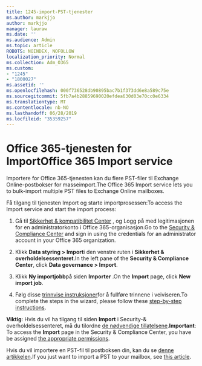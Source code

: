 ```yaml
---
title: 1245-import-PST-tjenester
ms.author: markjjo
author: markjjo
manager: lauraw
ms.date: ''
ms.audience: Admin
ms.topic: article
ROBOTS: NOINDEX, NOFOLLOW
localization_priority: Normal
ms.collection: Adm_O365
ms.custom:
- "1245"
- "1800027"
ms.assetid: ''
ms.openlocfilehash: 000f736528db90895bac7b1f373dd6e8a589c75e
ms.sourcegitcommit: 5fb7a4b28859690020efdea630d03e70cc0e6334
ms.translationtype: MT
ms.contentlocale: nb-NO
ms.lasthandoff: 06/28/2019
ms.locfileid: "35359257"
---
```

# <a name="office-365-import-service"></a><span data-ttu-id="893c5-102">Office 365-tjenesten for Import</span><span class="sxs-lookup"><span data-stu-id="893c5-102">Office 365 Import service</span></span>

<span data-ttu-id="893c5-103">Importere for Office 365-tjenesten kan du flere PST-filer til Exchange Online-postbokser for masseimport.</span><span class="sxs-lookup"><span data-stu-id="893c5-103">The Office 365 Import service lets you to bulk-import multiple PST files to Exchange Online mailboxes.</span></span>

<span data-ttu-id="893c5-104">Få tilgang til tjenesten Import og starte importprosessen:</span><span class="sxs-lookup"><span data-stu-id="893c5-104">To access the Import service and start the import process:</span></span>

1. <span data-ttu-id="893c5-105">Gå til [Sikkerhet & kompatibilitet Center](https://protection.office.com) , og Logg på med legitimasjonen for en administratorkonto i Office 365-organisasjon.</span><span class="sxs-lookup"><span data-stu-id="893c5-105">Go to the [Security & Compliance Center](https://protection.office.com) and sign in using the credentials for an administrator account in your Office 365 organization.</span></span>

2. <span data-ttu-id="893c5-106">Klikk **Data styring > Import**i den venstre ruten i **Sikkerhet & overholdelsessenteret**.</span><span class="sxs-lookup"><span data-stu-id="893c5-106">In the left pane of the **Security & Compliance Center**, click **Data governance > Import**.</span></span>

3. <span data-ttu-id="893c5-107">Klikk **Ny importjobb**på siden **Importer** .</span><span class="sxs-lookup"><span data-stu-id="893c5-107">On the **Import** page, click **New import job**.</span></span>

4. <span data-ttu-id="893c5-108">Følg disse [trinnvise instruksjoner](https://docs.microsoft.com/office365/securitycompliance/use-network-upload-to-import-pst-files)for å fullføre trinnene i veiviseren.</span><span class="sxs-lookup"><span data-stu-id="893c5-108">To complete the steps in the wizard, please follow these [step-by-step instructions](https://docs.microsoft.com/office365/securitycompliance/use-network-upload-to-import-pst-files).</span></span>

<span data-ttu-id="893c5-109">**Viktig**: Hvis du vil ha tilgang til siden **Import** i Security-& overholdelsessenteret, må du tilordne [de nødvendige tillatelsene](https://docs.microsoft.com/office365/securitycompliance/use-network-upload-to-import-pst-files#before-you-begin).</span><span class="sxs-lookup"><span data-stu-id="893c5-109">**Important**: To access the **Import** page in the Security & Compliance Center, you have be assigned  [the appropriate permissions](https://docs.microsoft.com/office365/securitycompliance/use-network-upload-to-import-pst-files#before-you-begin).</span></span>

<span data-ttu-id="893c5-110">Hvis du vil importere en PST-fil til postboksen din, kan du se [denne artikkelen](https://support.office.com/article/import-email-contacts-and-calendar-from-an-outlook-pst-file-431a8e9a-f99f-4d5f-ae48-ded54b3440ac).</span><span class="sxs-lookup"><span data-stu-id="893c5-110">If you just want to import a PST to your mailbox, see [this article](https://support.office.com/article/import-email-contacts-and-calendar-from-an-outlook-pst-file-431a8e9a-f99f-4d5f-ae48-ded54b3440ac).</span></span>
